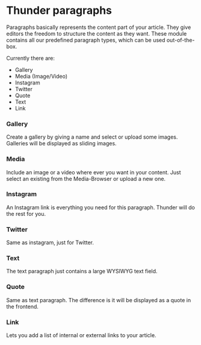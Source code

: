 # Thunder paragraphs

Paragraphs basically represents the content part of your article. They give editors the freedom to structure the content as they want.
These module contains all our predefined paragraph types, which can be used out-of-the-box.

Currently there are:

- Gallery
- Media (Image/Video)
- Instagram
- Twitter
- Quote
- Text
- Link

### Gallery
Create a gallery by giving a name and select or upload some images. Galleries will be displayed as sliding images.

### Media
Include an image or a video where ever you want in your content. Just select an existing from the Media-Browser or upload a new one.

### Instagram
An Instagram link is everything you need for this paragraph. Thunder will do the rest for you.

### Twitter
Same as instagram, just for Twitter.

### Text
The text paragraph just contains a large WYSIWYG text field.

### Quote
Same as text paragraph. The difference is it will be displayed as a quote in the frontend.

### Link
Lets you add a list of internal or external links to your article.
